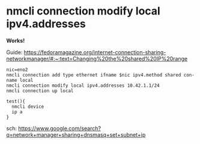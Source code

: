 # nmcli connection modify local ipv4.addresses
**Works!**

Guide: https://fedoramagazine.org/internet-connection-sharing-networkmanager/#:~:text=Changing%20the%20shared%20IP%20range

```
nic=eno2
nmcli connection add type ethernet ifname $nic ipv4.method shared con-name local
nmcli connection modify local ipv4.addresses 10.42.1.1/24
nmcli connection up local

test(){
  nmcli device
  ip a
}
```


sch: https://www.google.com/search?q=network+manager+sharing+dnsmasq+set+subnet+ip
